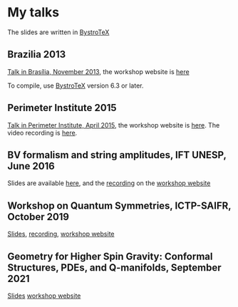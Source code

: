 
My talks
========

The slides are written in [BystroTeX](https://andreimikhailov.com/slides/bystroTeX/slides-manual/index.html)

Brazilia 2013
-------------

[Talk in Brasília, November 2013](https://andreimikhailov.com/slides/talk_Brasilia/index.html), the workshop website is [here](http://cifmc.fis.unb.br/iiiontc/)

To compile, use [BystroTeX](http://andreimikhailov.com/slides/bystroTeX/slides-manual/index.html) version 6.3 or later.


Perimeter Institute 2015
------------------------

[Talk in Perimeter Institute, April 2015](https://andreimikhailov.com/slides/talk_Perimeter/index.html), the workshop website is
[here](https://www.perimeterinstitute.ca/conferences/superstring-perturbation-theory).
The video recording is [here](https://www.perimeterinstitute.ca/videos/notes-type-ii-worldsheet-sigma-model).


BV formalism and string amplitudes, IFT UNESP, June 2016
--------------------------------------------------------

Slides are available [here](https://andreimikhailov.com/slides/talk_IFT-math_2016/index.html), and the
[recording](http://200.145.112.249/webcast/20160617f/) on the
[workshop website](http://www.ictp-saifr.org/?page_id=11263)


Workshop on Quantum Symmetries, ICTP-SAIFR, October 2019
--------------------------------------------------------

[Slides](https://andreimikhailov.com/slides/2019_workshop_quantum-symmetries/index.html),
[recording](https://youtu.be/FXTRRT6mt-E),
[workshop website](https://www.ictp-saifr.org/workshop-on-quantum-symmetries/)


Geometry for Higher Spin Gravity: Conformal Structures, PDEs, and Q-manifolds, September 2021
---------------------------------------------------------------------------------------------

[Slides](https://andreimikhailov.com/slides/talk_ESI_2021/index.html)
[workshop website](https://www.esi.ac.at/events/e394/)
